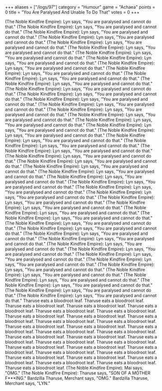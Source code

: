 +++
aliases = ["/logs/97"]
category = "Humour"
game = "Achaea"
points = 0
title = "You Are Paralysed And Unable To Do That"
votes = 0
+++

(The Noble Kindfire Empire): Lyn says, "You are paralysed and cannot do that."
(The Noble Kindfire Empire): Lyn says, "You are paralysed and cannot do that."
(The Noble Kindfire Empire): Lyn says, "You are paralysed and cannot do that."
(The Noble Kindfire Empire): Lyn says, "You are paralysed and cannot do that."
(The Noble Kindfire Empire): Lyn says, "You are paralysed and cannot do that."
(The Noble Kindfire Empire): Lyn says, "You are paralysed and cannot do that."
(The Noble Kindfire Empire): Lyn says, "You are paralysed and cannot do that."
(The Noble Kindfire Empire): Lyn says, "You are paralysed and cannot do that."
(The Noble Kindfire Empire): Lyn says, "You are paralysed and cannot do that."
(The Noble Kindfire Empire): Lyn says, "You are paralysed and cannot do that."
(The Noble Kindfire Empire): Lyn says, "You are paralysed and cannot do that."
(The Noble Kindfire Empire): Lyn says, "You are paralysed and cannot do that."
(The Noble Kindfire Empire): Lyn says, "You are paralysed and cannot do that."
(The Noble Kindfire Empire): Lyn says, "You are paralysed and cannot do that."
(The Noble Kindfire Empire): Lyn says, "You are paralysed and cannot do that."
(The Noble Kindfire Empire): Lyn says, "You are paralysed and cannot do that."
(The Noble Kindfire Empire): Lyn says, "You are paralysed and cannot do that."
(The Noble Kindfire Empire): Lyn says, "You are paralysed and cannot do that."
(The Noble Kindfire Empire): Lyn says, "You are paralysed and cannot do that."
(The Noble Kindfire Empire): Lyn says, "You are paralysed and cannot do that."
(The Noble Kindfire Empire): Lyn says, "You are paralysed and cannot do that."
(The Noble Kindfire Empire): Lyn says, "You are paralysed and cannot do that."
(The Noble Kindfire Empire): Lyn says, "You are paralysed and cannot do that."
(The Noble Kindfire Empire): Lyn says, "You are paralysed and cannot do that."
(The Noble Kindfire Empire): Lyn says, "You are paralysed and cannot do that."
(The Noble Kindfire Empire): Lyn says, "You are paralysed and cannot do that."
(The Noble Kindfire Empire): Lyn says, "You are paralysed and cannot do that."
(The Noble Kindfire Empire): Lyn says, "You are paralysed and cannot do that."
(The Noble Kindfire Empire): Lyn says, "You are paralysed and cannot do that."
(The Noble Kindfire Empire): Lyn says, "You are paralysed and cannot do that."
(The Noble Kindfire Empire): Lyn says, "You are paralysed and cannot do that."
(The Noble Kindfire Empire): Lyn says, "You are paralysed and cannot do that."
(The Noble Kindfire Empire): Lyn says, "You are paralysed and cannot do that."
(The Noble Kindfire Empire): Lyn says, "You are paralysed and cannot do that."
(The Noble Kindfire Empire): Lyn says, "You are paralysed and cannot do that."
(The Noble Kindfire Empire): Lyn says, "You are paralysed and cannot do that."
(The Noble Kindfire Empire): Lyn says, "You are paralysed and cannot do that."
(The Noble Kindfire Empire): Lyn says, "You are paralysed and cannot do that."
(The Noble Kindfire Empire): Lyn says, "You are paralysed and cannot do that."
(The Noble Kindfire Empire): Lyn says, "You are paralysed and cannot do that."
(The Noble Kindfire Empire): Lyn says, "You are paralysed and cannot do that."
(The Noble Kindfire Empire): Lyn says, "You are paralysed and cannot do that."
(The Noble Kindfire Empire): Lyn says, "You are paralysed and cannot do that."
(The Noble Kindfire Empire): Lyn says, "You are paralysed and cannot do that."
(The Noble Kindfire Empire): Lyn says, "You are paralysed and cannot do that."
(The Noble Kindfire Empire): Lyn says, "You are paralysed and cannot do that."
(The Noble Kindfire Empire): Lyn says, "You are paralysed and cannot do that."
(The Noble Kindfire Empire): Lyn says, "You are paralysed and cannot do that."
(The Noble Kindfire Empire): Lyn says, "You are paralysed and cannot do that."
(The Noble Kindfire Empire): Lyn says, "You are paralysed and cannot do that."
Tharuse eats a bloodroot leaf.
Tharuse eats a bloodroot leaf.
Tharuse eats a bloodroot leaf.
Tharuse eats a bloodroot leaf.
Tharuse eats a bloodroot leaf.
Tharuse eats a bloodroot leaf.
Tharuse eats a bloodroot leaf.
Tharuse eats a bloodroot leaf.
Tharuse eats a bloodroot leaf.
Tharuse eats a bloodroot leaf.
Tharuse eats a bloodroot leaf.
Tharuse eats a bloodroot leaf.
Tharuse eats a bloodroot leaf.
Tharuse eats a bloodroot leaf.
Tharuse eats a bloodroot leaf.
Tharuse eats a bloodroot leaf.
Tharuse eats a bloodroot leaf.
Tharuse eats a bloodroot leaf.
Tharuse eats a bloodroot leaf.
Tharuse eats a bloodroot leaf.
Tharuse eats a bloodroot leaf.
Tharuse eats a bloodroot leaf.
Tharuse eats a bloodroot leaf.
Tharuse eats a bloodroot leaf.
Tharuse eats a bloodroot leaf.
Tharuse eats a bloodroot leaf.
Tharuse eats a bloodroot leaf.
Tharuse eats a bloodroot leaf.
Tharuse eats a bloodroot leaf.
Tharuse eats a bloodroot leaf.
Tharuse eats a bloodroot leaf.
Tharuse eats a bloodroot leaf.
Tharuse eats a bloodroot leaf.
(The Noble Kindfire Empire): Mai says, "OMG."
(The Noble Kindfire Empire): Tharuse says, "SON OF A MOTHER F***ING."
Bardzilla Tharuse, Merchant says, "OMG."
Bardzilla Tharuse, Merchant says, "LYN."